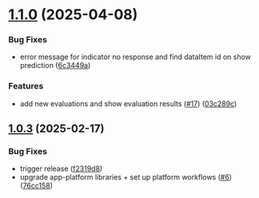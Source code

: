 # [1.1.0](https://github.com/dhis2-chap/chap-frontend-monorepo/compare/v1.0.3...v1.1.0) (2025-04-08)


### Bug Fixes

* error message for indicator no response and find dataItem id on show prediction ([6c3449a](https://github.com/dhis2-chap/chap-frontend-monorepo/commit/6c3449aa77d07561747f3c7a44855c5dfdc0177e))


### Features

* add new evaluations and show evaluation results ([#17](https://github.com/dhis2-chap/chap-frontend-monorepo/issues/17)) ([03c289c](https://github.com/dhis2-chap/chap-frontend-monorepo/commit/03c289ce7613e421fd3915b178a5f5eedc5ae395))

## [1.0.3](https://github.com/dhis2-chap/chap-frontend-monorepo/compare/v1.0.2...v1.0.3) (2025-02-17)


### Bug Fixes

* trigger release ([f2319d8](https://github.com/dhis2-chap/chap-frontend-monorepo/commit/f2319d8d80d0d3be8e6011d2e2c3732a9262d576))
* upgrade app-platform libraries + set up platform workflows ([#6](https://github.com/dhis2-chap/chap-frontend-monorepo/issues/6)) ([76cc158](https://github.com/dhis2-chap/chap-frontend-monorepo/commit/76cc158af65b454aac3a182d1ad3042fa6db646a))
